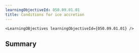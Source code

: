 ```yaml
---
learningObjectiveId: 050.09.01.01
title: Conditions for ice accretion
---
```


```tsx eval
<LearningOBjectives learningObjectiveId={050.09.01.01} />
```

## Summary
